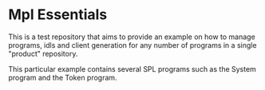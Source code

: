 # Mpl Essentials

This is a test repository that aims to provide an example on how to manage
programs, idls and client generation for any number of programs in a single
"product" repository.

This particular example contains several SPL programs such as the System program
and the Token program.
